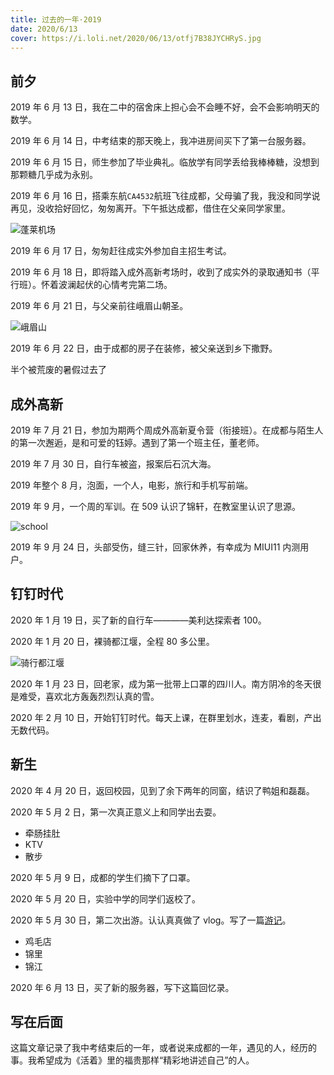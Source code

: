 ```yaml
---
title: 过去的一年·2019
date: 2020/6/13
cover: https://i.loli.net/2020/06/13/otfj7B38JYCHRyS.jpg
---
```


## 前夕

2019 年 6 月 13 日，我在二中的宿舍床上担心会不会睡不好，会不会影响明天的数学。

2019 年 6 月 14 日，中考结束的那天晚上，我冲进房间买下了第一台服务器。

2019 年 6 月 15 日，师生参加了毕业典礼。临放学有同学丢给我棒棒糖，没想到那颗糖几乎成为永别。

2019 年 6 月 16 日，搭乘东航`CA4532`航班飞往成都，父母骗了我，我没和同学说再见，没收拾好回忆，匆匆离开。下午抵达成都，借住在父亲同学家里。

![蓬莱机场](https://i.loli.net/2020/06/13/jIpFSBCHUh1JnGV.jpg)

2019 年 6 月 17 日，匆匆赶往成实外参加自主招生考试。

2019 年 6 月 18 日，即将踏入成外高新考场时，收到了成实外的录取通知书（平行班）。怀着波澜起伏的心情考完第二场。

2019 年 6 月 21 日，与父亲前往峨眉山朝圣。

![峨眉山](https://i.loli.net/2020/06/13/otfj7B38JYCHRyS.jpg)

2019 年 6 月 22 日，由于成都的房子在装修，被父亲送到乡下撒野。

半个被荒废的暑假过去了

## 成外高新

2019 年 7 月 21 日，参加为期两个周成外高新夏令营（衔接班）。在成都与陌生人的第一次邂逅，是和可爱的钰婷。遇到了第一个班主任，董老师。

2019 年 7 月 30 日，自行车被盗，报案后石沉大海。

2019 年整个 8 月，泡面，一个人，电影，旅行和手机写前端。

2019 年 9 月，一个周的军训。在 509 认识了锦轩，在教室里认识了思源。

![school](https://i.loli.net/2020/06/13/cNxLoX2UsMFWSDK.jpg)

2019 年 9 月 24 日，头部受伤，缝三针，回家休养，有幸成为 MIUI11 内测用户。

## 钉钉时代

2020 年 1 月 19 日，买了新的自行车————美利达探索者 100。

2020 年 1 月 20 日，裸骑都江堰，全程 80 多公里。

![骑行都江堰](https://i.loli.net/2020/06/13/itGvFaNx8Jwhrj2.jpg)

2020 年 1 月 23 日，回老家，成为第一批带上口罩的四川人。南方阴冷的冬天很是难受，喜欢北方轰轰烈烈认真的雪。

2020 年 2 月 10 日，开始钉钉时代。每天上课，在群里划水，连麦，看剧，产出无数代码。

## 新生

2020 年 4 月 20 日，返回校园，见到了余下两年的同窗，结识了鸭姐和磊磊。

2020 年 5 月 2 日，第一次真正意义上和同学出去耍。

-   牵肠挂肚
-   KTV
-   散步

2020 年 5 月 9 日，成都的学生们摘下了口罩。

2020 年 5 月 20 日，实验中学的同学们返校了。

2020 年 5 月 30 日，第二次出游。认认真真做了 vlog。写了一篇[游记](./记五月三十日游.md)。

-   鸡毛店
-   锦里
-   锦江

2020 年 6 月 13 日，买了新的服务器，写下这篇回忆录。

## 写在后面

这篇文章记录了我中考结束后的一年，或者说来成都的一年，遇见的人，经历的事。我希望成为《活着》里的福贵那样“精彩地讲述自己”的人。
